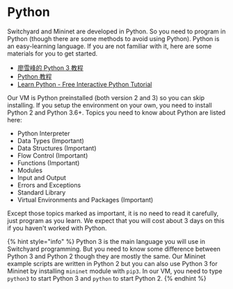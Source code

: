 # Python

Switchyard and Mininet are developed in Python. So you need to program in Python (though there are some methods to avoid using Python). Python is an easy-learning language. If you are not familiar with it, here are some materials for you to get started.

- [廖雪峰的 Python 3 教程](https://www.liaoxuefeng.com/wiki/1016959663602400)
- [Python 教程](https://docs.python.org/zh-cn/3/tutorial/index.html)
- [Learn Python - Free Interactive Python Tutorial](https://www.learnpython.org/)

Our VM is Python preinstalled (both version 2 and 3) so you can skip installing. If you setup the environment on your own, you need to install Python 2 and Python 3.6+. Topics you need to know about Python are listed here:

- Python Interpreter
- Data Types (Important)
- Data Structures (Important)
- Flow Control (Important)
- Functions (Important)
- Modules
- Input and Output
- Errors and Exceptions
- Standard Library
- Virtual Environments and Packages (Important)

Except those topics marked as important, it is no need to read it carefully, just program as you learn. We expect that you will cost about 3 days on this if you haven't worked with Python.

{% hint style="info" %}
Python 3 is the main language you will use in Switchyard programming. But you need to know some difference between Python 3 and Python 2 though they are mostly the same. Our Mininet example scripts are written in Python 2 but you can also use Python 3 for Mininet by installing `mininet` module with `pip3`. In our VM, you need to type `python3` to start Python 3 and `python` to start Python 2.
{% endhint %}
